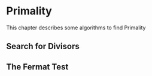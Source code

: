 # Primality

This chapter describes some algorithms to find Primality

## Search for Divisors

## The Fermat Test